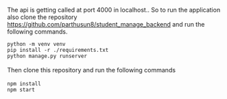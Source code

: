 The api is getting called at port 4000 in localhost..
So to run the application also clone the repository https://github.com/parthusun8/student_manage_backend and run the following commands.


```python -m venv venv```<br>
```pip install -r ./requirements.txt```<br>
```python manage.py runserver```<br>
<br>
Then clone this repository and run the following commands<br>
<br>
```npm install```<br>
```npm start```
